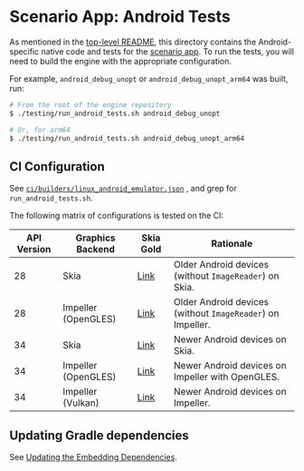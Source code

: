 # Scenario App: Android Tests

As mentioned in the [top-level README](../README.md), this directory contains
the Android-specific native code and tests for the [scenario app](../lib). To
run the tests, you will need to build the engine with the appropriate
configuration.

For example, `android_debug_unopt` or `android_debug_unopt_arm64` was built,
run:

```sh
# From the root of the engine repository
$ ./testing/run_android_tests.sh android_debug_unopt

# Or, for arm64
$ ./testing/run_android_tests.sh android_debug_unopt_arm64
```

## CI Configuration

See [`ci/builders/linux_android_emulator.json`](../../../ci/builders/linux_android_emulator.json)
, and grep for `run_android_tests.sh`.

The following matrix of configurations is tested on the CI:

| API Version | Graphics Backend    | Skia Gold                              | Rationale                                                  |
| ----------- | ------------------- | -------------------------------------- | ---------------------------------------------------------- |
| 28          | Skia                | [Link][skia-gold-skia-28]              | Older Android devices (without `ImageReader`) on Skia.     |
| 28          | Impeller (OpenGLES) | [Link][skia-gold-impeller-opengles-28] | Older Android devices (without `ImageReader`) on Impeller. |
| 34          | Skia                | [Link][skia-gold-skia-34]              | Newer Android devices on Skia.                             |
| 34          | Impeller (OpenGLES) | [Link][skia-gold-impeller-opengles-34] | Newer Android devices on Impeller with OpenGLES.           |
| 34          | Impeller (Vulkan)   | [Link][skia-gold-impeller-vulkan-34]   | Newer Android devices on Impeller.                         |

[skia-gold-skia-28]: https://flutter-engine-gold.skia.org/search?left_filter=AndroidAPILevel%3D28%26GraphicsBackend%3Dskia&negative=true&positive=true
[skia-gold-impeller-opengles-28]: https://flutter-engine-gold.skia.org/search?left_filter=AndroidAPILevel%3D28%26GraphicsBackend%3Dimpeller-opengles&negative=true&positive=true
[skia-gold-skia-34]: https://flutter-engine-gold.skia.org/search?left_filter=AndroidAPILevel%3D34%26GraphicsBackend%3Dskia&negative=true&positive=true
[skia-gold-impeller-opengles-34]: https://flutter-engine-gold.skia.org/search?left_filter=AndroidAPILevel%3D34%26GraphicsBackend%3Dimpeller-opengles&negative=true&positive=true
[skia-gold-impeller-vulkan-34]: https://flutter-engine-gold.skia.org/search?left_filter=AndroidAPILevel%3D34%26GraphicsBackend%3Dimpeller-vulkan&negative=true&positive=true

## Updating Gradle dependencies

See [Updating the Embedding Dependencies](../../../tools/cipd/android_embedding_bundle/README.md).
